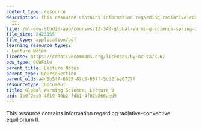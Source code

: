 ```yaml
---
content_type: resource
description: This resource contains information regarding radiative-convective equilibrium
  II.
file: /ol-ocw-studio-app/courses/12-340-global-warming-science-spring-2012/1b0f2ec34f1940b2fdb14f02b866aed9_MIT12_340S12_lec9.pdf
file_size: 2423155
file_type: application/pdf
learning_resource_types:
- Lecture Notes
license: https://creativecommons.org/licenses/by-nc-sa/4.0/
ocw_type: OCWFile
parent_title: Lecture Notes
parent_type: CourseSection
parent_uid: a4c8b5f7-6525-87c3-687f-5cd2fea0777f
resourcetype: Document
title: Global Warming Science, Lecture 9
uid: 1b0f2ec3-4f19-40b2-fdb1-4f02b866aed9
---
```

This resource contains information regarding radiative-convective equilibrium II.